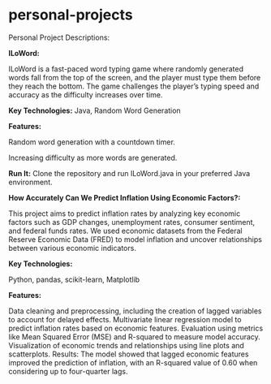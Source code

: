 # personal-projects
Personal Project Descriptions:

**ILoWord:**

ILoWord is a fast-paced word typing game where randomly generated words fall from the top of the screen, and the player must type them before they reach the bottom. The game challenges the player’s typing speed and accuracy as the difficulty increases over time.

**Key Technologies:** Java, Random Word Generation

**Features:**

Random word generation with a countdown timer.

Increasing difficulty as more words are generated.

**Run It:** Clone the repository and run ILoWord.java in your preferred Java environment.


**How Accurately Can We Predict Inflation Using Economic Factors?:**

This project aims to predict inflation rates by analyzing key economic factors such as GDP changes, unemployment rates, consumer sentiment, and federal funds rates. We used economic datasets from the Federal Reserve Economic Data (FRED) to model inflation and uncover relationships between various economic indicators.

**Key Technologies:**

Python, pandas, scikit-learn, Matplotlib

**Features:**

Data cleaning and preprocessing, including the creation of lagged variables to account for delayed effects.
Multivariate linear regression model to predict inflation rates based on economic features.
Evaluation using metrics like Mean Squared Error (MSE) and R-squared to measure model accuracy.
Visualization of economic trends and relationships using line plots and scatterplots.
Results: The model showed that lagged economic features improved the prediction of inflation, with an R-squared value of 0.60 when considering up to four-quarter lags.
